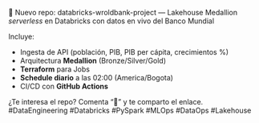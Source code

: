 🚀 Nuevo repo: databricks-wroldbank-project — Lakehouse Medallion *serverless* en Databricks con datos en vivo del Banco Mundial

Incluye:
- Ingesta de API (población, PIB, PIB per cápita, crecimientos %)
- Arquitectura **Medallion** (Bronze/Silver/Gold)
- **Terraform** para Jobs
- **Schedule diario** a las 02:00 (America/Bogota)
- CI/CD con **GitHub Actions**

¿Te interesa el repo? Comenta “🔗” y te comparto el enlace. #DataEngineering #Databricks #PySpark #MLOps #DataOps #Lakehouse
